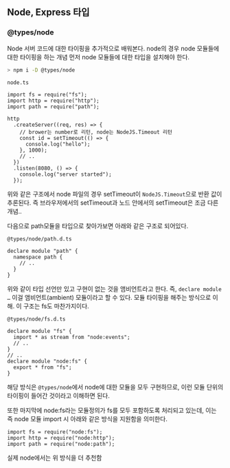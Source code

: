 ﻿## Node, Express 타입

### @types/node

Node 서버 코드에 대한 타이핑을 추가적으로 배워본다. node의 경우 node 모듈들에 대한 타이핑을 하는 개념
먼저 node 모듈들에 대한 타입을 설치해야 한다.

```bash
> npm i -D @types/node
```

`node.ts`

```tsx
import fs = require("fs");
import http = require("http");
import path = require("path");

http
  .createServer((req, res) => {
    // brower는 number로 리턴, node는 NodeJS.Timeout 리턴
    const id = setTimeout(() => {
      console.log("hello");
    }, 1000);
    // ..
  })
  .listen(8080, () => {
    console.log("server started");
  });
```

위와 같은 구조에서 node 파일의 경우 setTimeout이 `NodeJS.Timeout`으로 반환 값이 추론된다.
즉 브라우저에서의 setTimeout과 노드 안에서의 setTimeout은 조금 다른 개념..

다음으로 path모듈을 타입으로 찾아가보면 아래와 같은 구조로 되어있다.

`@types/node/path.d.ts`

```tsx
declare module "path" {
  namespace path {
    // ..
  }
}
```

위와 같이 타입 선언만 있고 구현이 없는 것을 앰비언트라고 한다. 즉, `declare module …` 이걸 앰비언트(ambient) 모듈이라고 할 수 있다. 모듈 타이핑을 해주는 방식으로 이해. 이 구조는 fs도 마찬가지이다.

`@types/node/fs.d.ts`

```tsx
declare module "fs" {
  import * as stream from "node:events";
  // ..
}
// ..
declare module "node:fs" {
  export * from "fs";
}
```

해당 방식은 `@types/node`에서 node에 대한 모듈을 모두 구현하므로, 이런 모듈 단위의 타이핑이 들어간 것이라고 이해하면 된다.

또한 마지막에 node:fs라는 모듈정의가 fs를 모두 포함하도록 처리되고 있는데, 이는 즉 node 모듈 import 시 아래와 같은 방식을 지원함을 의미한다.

```tsx
import fs = require("node:fs");
import http = require("node:http");
import path = require("node:path");
```

실제 node에서는 위 방식을 더 추천함
